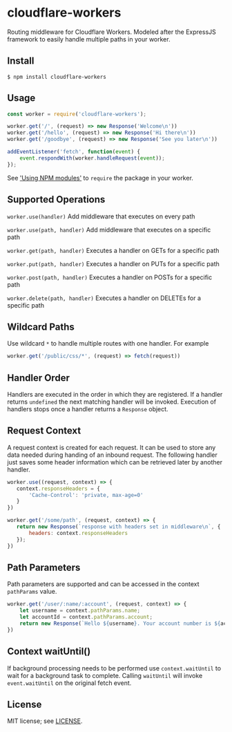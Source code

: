 # cloudflare-workers
Routing middleware for Cloudflare Workers.  Modeled after the ExpressJS framework to easily handle multiple paths in your worker.

## Install
```
$ npm install cloudflare-workers
```

## Usage
```javascript
const worker = require('cloudflare-workers');

worker.get('/', (request) => new Response('Welcome\n'))
worker.get('/hello', (request) => new Response('Hi there\n'))
worker.get('/goodbye', (request) => new Response('See you later\n'))

addEventListener('fetch', function(event) {
    event.respondWith(worker.handleRequest(event));
});
```
See ['Using NPM modules'](https://developers.cloudflare.com/workers/writing-workers/using-npm-modules/) to `require` the package in your worker.

## Supported Operations
`worker.use(handler)`  Add middleware that executes on every path

`worker.use(path, handler)`  Add middleware that executes on a specific path

`worker.get(path, handler)`  Executes a handler on GETs for a specific path

`worker.put(path, handler)`  Executes a handler on PUTs for a specific path

`worker.post(path, handler)`  Executes a handler on POSTs for a specific path

`worker.delete(path, handler)`  Executes a handler on DELETEs for a specific path

## Wildcard Paths
Use wildcard `*` to handle multiple routes with one handler.  For example
```javascript
worker.get('/public/css/*', (request) => fetch(request))
```

## Handler Order
Handlers are executed in the order in which they are registered.  If a handler returns `undefined` the next matching handler will be invoked.  Execution of handlers stops
once a handler returns a `Response` object.

## Request Context
 A request context is created for each request. It can be used to store
 any data needed during handing of an inbound request. The following handler
 just saves some header information which can be retrieved later
 by another handler.
 ```javascript
worker.use((request, context) => {
    context.responseHeaders = {
        'Cache-Control': 'private, max-age=0'
    }
})

worker.get('/some/path', (request, context) => {
    return new Response(`response with headers set in middleware\n`, {
        headers: context.responseHeaders
    });
})
```

## Path Parameters
Path parameters are supported and can be accessed in the context `pathParams` value.

```javascript
worker.get('/user/:name/:account', (request, context) => {
    let username = context.pathParams.name;
    let accountId = context.pathParams.account;
    return new Response(`Hello ${username}. Your account number is ${accountId}\n`)
})
```

## Context waitUntil()
If background processing needs to be performed use `context.waitUntil` to
wait for a background task to complete.  Calling `waitUntil` will invoke `event.waitUntil` on the original fetch event.

## License
MIT license; see [LICENSE](./LICENSE).
